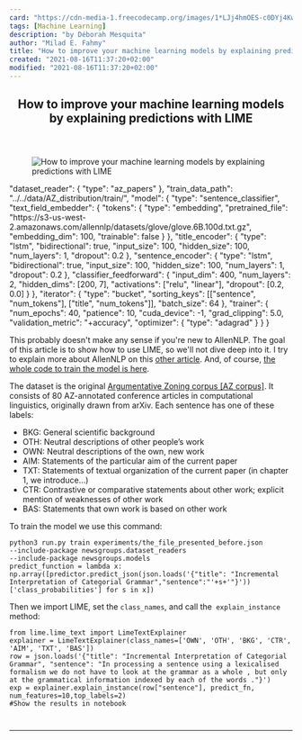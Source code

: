 ```yaml
---
card: "https://cdn-media-1.freecodecamp.org/images/1*LJj4hmOES-c0DYj4Kwg89A.jpeg"
tags: [Machine Learning]
description: "by Déborah Mesquita"
author: "Milad E. Fahmy"
title: "How to improve your machine learning models by explaining predictions with LIME"
created: "2021-08-16T11:37:20+02:00"
modified: "2021-08-16T11:37:20+02:00"
---
```

<div class="site-wrapper">
<main id="site-main" class="site-main outer">
<div class="inner">
<article class="post-full post tag-machine-learning tag-data-science tag-artificial-intelligence tag-technology tag-programming ">
<header class="post-full-header">
<h1 class="post-full-title">How to improve your machine learning models by explaining predictions with LIME</h1>
</header>
<figure class="post-full-image">
<picture>
<source media="(max-width: 700px)" sizes="1px" srcset="data:image/gif;base64,R0lGODlhAQABAIAAAAAAAP///yH5BAEAAAAALAAAAAABAAEAAAIBRAA7 1w">
<source media="(min-width: 701px)" sizes="(max-width: 800px) 400px,
(max-width: 1170px) 700px,
1400px" srcset="https://cdn-media-1.freecodecamp.org/images/1*LJj4hmOES-c0DYj4Kwg89A.jpeg 300w,
https://cdn-media-1.freecodecamp.org/images/1*LJj4hmOES-c0DYj4Kwg89A.jpeg 600w,
https://cdn-media-1.freecodecamp.org/images/1*LJj4hmOES-c0DYj4Kwg89A.jpeg 1000w,
https://cdn-media-1.freecodecamp.org/images/1*LJj4hmOES-c0DYj4Kwg89A.jpeg 2000w">
<img onerror="this.style.display='none'" src="https://cdn-media-1.freecodecamp.org/images/1*LJj4hmOES-c0DYj4Kwg89A.jpeg" alt="How to improve your machine learning models by explaining predictions with LIME">
</picture>
</figure>
<section class="post-full-content">
<div class="post-content medium-migrated-article">
"dataset_reader": {
"type": "az_papers"
},
"train_data_path": "../../data/AZ_distribution/train/",
"model": {
"type": "sentence_classifier",
"text_field_embedder": {
"tokens": {
"type": "embedding",
"pretrained_file": "https://s3-us-west-2.amazonaws.com/allennlp/datasets/glove/glove.6B.100d.txt.gz",
"embedding_dim": 100,
"trainable": false
}
},
"title_encoder": {
"type": "lstm",
"bidirectional": true,
"input_size": 100,
"hidden_size": 100,
"num_layers": 1,
"dropout": 0.2
},
"sentence_encoder": {
"type": "lstm",
"bidirectional": true,
"input_size": 100,
"hidden_size": 100,
"num_layers": 1,
"dropout": 0.2
},
"classifier_feedforward": {
"input_dim": 400,
"num_layers": 2,
"hidden_dims": [200, 7],
"activations": ["relu", "linear"],
"dropout": [0.2, 0.0]
}
},
"iterator": {
"type": "bucket",
"sorting_keys": [["sentence", "num_tokens"], ["title", "num_tokens"]],
"batch_size": 64
},
"trainer": {
"num_epochs": 40,
"patience": 10,
"cuda_device": -1,
"grad_clipping": 5.0,
"validation_metric": "+accuracy",
"optimizer": {
"type": "adagrad"
}
}
}</code></pre><p>This probably doesn't make any sense if you're new to AllenNLP. The goal of this article is to show how to use LIME, so we'll not dive deep into it. I try to explain more about AllenNLP on this <a href="https://medium.com/swlh/deep-learning-for-text-made-easy-with-allennlp-62bc79d41f31" rel="noopener">other article</a>. And, of course, <a href="https://github.com/dmesquita/explaining_predictions_with_LIME" rel="noopener">the whole code to train the model is here</a>.</p><p>The dataset is the original <a href="https://www.cl.cam.ac.uk/~sht25/AZ_corpus.html" rel="noopener">Argumentative Zoning corpus [AZ corpus]</a>. It consists of 80 AZ-annotated conference articles in computational linguistics, originally drawn from arXiv. Each sentence has one of these labels:</p><ul><li>BKG: General scientific background</li><li>OTH: Neutral descriptions of other people’s work</li><li>OWN: Neutral descriptions of the own, new work</li><li>AIM: Statements of the particular aim of the current paper</li><li>TXT: Statements of textual organization of the current paper (in chapter 1, we introduce…)</li><li>CTR: Contrastive or comparative statements about other work; explicit mention of weaknesses of other work</li><li>BAS: Statements that own work is based on other work</li></ul><p>To train the model we use this command:</p><pre><code class="language-bash">python3 run.py train experiments/the_file_presented_before.json
--include-package newsgroups.dataset_readers
--include-package newsgroups.models
predict_function = lambda x: np.array([predictor.predict_json(json.loads('{"title": "Incremental Interpretation of Categorial Grammar","sentence":"'+s+'"}'))['class_probabilities'] for s in x])</code></pre><p>Then we import LIME, set the <code>class_names</code>, and call the<code> explain_instance</code> method:</p><pre><code class="language-py">from lime.lime_text import LimeTextExplainer
explainer = LimeTextExplainer(class_names=['OWN', 'OTH', 'BKG', 'CTR', 'AIM', 'TXT', 'BAS'])
row = json.loads('{"title": "Incremental Interpretation of Categorial Grammar", "sentence": "In processing a sentence using a lexicalised formalism we do not have to look at the grammar as a whole , but only at the grammatical information indexed by each of the words ."}')
exp = explainer.explain_instance(row["sentence"], predict_fn, num_features=10,top_labels=2)
#Show the results in notebook
</div>
<hr>
</section>
</article>
</div>
</main>
</div>
<!-- Google Tag Manager (noscript) -->
<!-- End Google Tag Manager (noscript) -->
